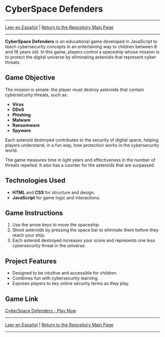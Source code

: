 # CyberSpace Defenders
---
[Leer en Español](README-es.md) | [Return to the Repository Main Page](../../../README.md)

---

**CyberSpace Defenders** is an educational game developed in JavaScript to teach cybersecurity concepts in an entertaining way to children between 8 and 16 years old. In this game, players control a spaceship whose mission is to protect the digital universe by eliminating asteroids that represent cyber threats.

## Game Objective

The mission is simple: the player must destroy asteroids that contain cybersecurity threats, such as:
- **Virus**
- **DDoS**
- **Phishing**
- **Malware**
- **Ransomware**
- **Spyware**

Each asteroid destroyed contributes to the security of digital space, helping players understand, in a fun way, how protection works in the cybersecurity world.

The game measures time in light years and effectiveness in the number of threats repelled. It also has a counter for the asteroids that are surpassed.

## Technologies Used

- **HTML** and **CSS** for structure and design.
- **JavaScript** for game logic and interactions.

## Game Instructions

1. Use the arrow keys to move the spaceship.
2. Shoot asteroids by pressing the space bar to eliminate them before they reach your ship.
3. Each asteroid destroyed increases your score and represents one less cybersecurity threat in the universe.

## Project Features

- Designed to be intuitive and accessible for children.
- Combines fun with cybersecurity learning.
- Exposes players to key online security terms as they play.

## Game Link

[CyberSpace Defenders - Play Now](./Proyectos/CyberSpace%20Defenders/Container/index.html)

---

[Leer en Español](README-es.md) | [Return to the Repository Main Page](../../../README.md)

---